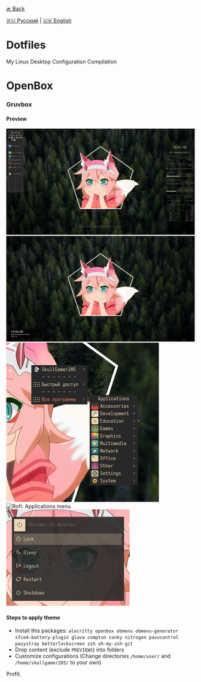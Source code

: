 [🔙 Back](README.md) 

[🇷🇺 Русский](README-ru.md) | [🇺🇲 English](README.md)

# Dotfiles
My Linux Desktop Configuration Compilation

# OpenBox
### Gruvbox
#### Preview

![Main Screen](PREVIEWS/preview-1.png)
![BetterLockScreen](PREVIEWS/preview-4.png)
![OB Menu](PREVIEWS/preview-6.png) ![Rofi: Applications menu](GRUVBOX/PREVIEWS/preview-7.png)
![Rofi: Power menu](PREVIEWS/preview-8.png)

#### Steps to apply theme

* Install this packages: `alacritty openbox obmenu obmenu-generator xfce4-battery-plugin glava compton conky nitrogen pavucontrol pasystray betterlockscreen zsh oh-my-zsh-git`
* Drop content (exclude `PREVIEWS`) into folders
* Customize configurations (Change directories `/home/user/` and `/home/skullgamer205/` to your own)

Profit.

